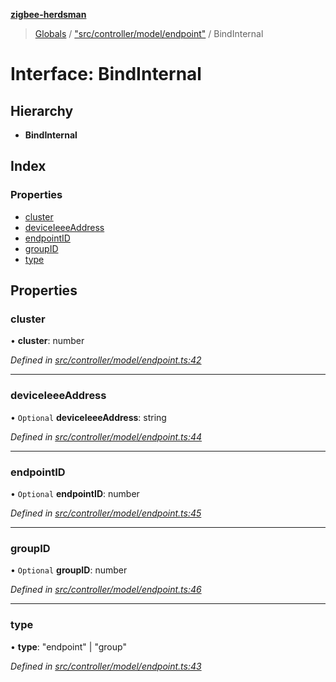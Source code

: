 **[zigbee-herdsman](../README.md)**

> [Globals](../README.md) / ["src/controller/model/endpoint"](../modules/_src_controller_model_endpoint_.md) / BindInternal

# Interface: BindInternal

## Hierarchy

* **BindInternal**

## Index

### Properties

* [cluster](_src_controller_model_endpoint_.bindinternal.md#cluster)
* [deviceIeeeAddress](_src_controller_model_endpoint_.bindinternal.md#deviceieeeaddress)
* [endpointID](_src_controller_model_endpoint_.bindinternal.md#endpointid)
* [groupID](_src_controller_model_endpoint_.bindinternal.md#groupid)
* [type](_src_controller_model_endpoint_.bindinternal.md#type)

## Properties

### cluster

•  **cluster**: number

*Defined in [src/controller/model/endpoint.ts:42](https://github.com/Koenkk/zigbee-herdsman/blob/master/src/src/controller/model/endpoint.ts#L42)*

___

### deviceIeeeAddress

• `Optional` **deviceIeeeAddress**: string

*Defined in [src/controller/model/endpoint.ts:44](https://github.com/Koenkk/zigbee-herdsman/blob/master/src/src/controller/model/endpoint.ts#L44)*

___

### endpointID

• `Optional` **endpointID**: number

*Defined in [src/controller/model/endpoint.ts:45](https://github.com/Koenkk/zigbee-herdsman/blob/master/src/src/controller/model/endpoint.ts#L45)*

___

### groupID

• `Optional` **groupID**: number

*Defined in [src/controller/model/endpoint.ts:46](https://github.com/Koenkk/zigbee-herdsman/blob/master/src/src/controller/model/endpoint.ts#L46)*

___

### type

•  **type**: \"endpoint\" \| \"group\"

*Defined in [src/controller/model/endpoint.ts:43](https://github.com/Koenkk/zigbee-herdsman/blob/master/src/src/controller/model/endpoint.ts#L43)*
